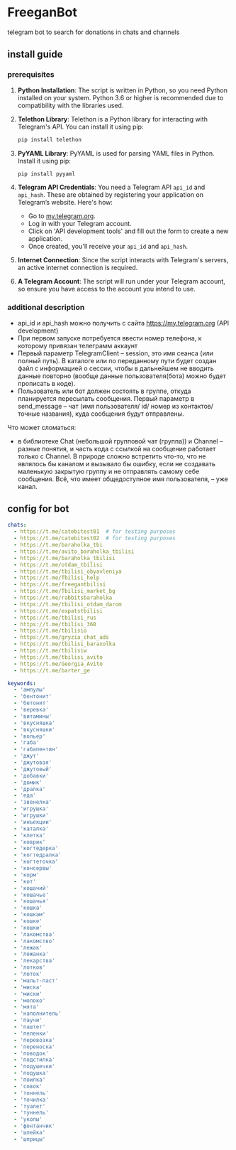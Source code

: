 # FreeganBot
telegram bot to search for donations in chats and channels


## install guide

### prerequisites

1. **Python Installation**: The script is written in Python, so you need Python installed on your system. Python 3.6 or higher is recommended due to compatibility with the libraries used.

2. **Telethon Library**: Telethon is a Python library for interacting with Telegram's API. You can install it using pip:

   ```bash
   pip install telethon
   ```

3. **PyYAML Library**: PyYAML is used for parsing YAML files in Python. Install it using pip:

   ```bash
   pip install pyyaml
   ```

4. **Telegram API Credentials**: You need a Telegram API `api_id` and `api_hash`. These are obtained by registering your application on Telegram’s website. Here's how:

   - Go to [my.telegram.org](https://my.telegram.org).
   - Log in with your Telegram account.
   - Click on 'API development tools' and fill out the form to create a new application.
   - Once created, you'll receive your `api_id` and `api_hash`.

5. **Internet Connection**: Since the script interacts with Telegram's servers, an active internet connection is required.

6. **A Telegram Account**: The script will run under your Telegram account, so ensure you have access to the account you intend to use.

### additional description

- api_id и api_hash можно получить с сайта https://my.telegram.org (API development)
- При первом запуске потребуется ввести номер телефона, к которому привязан телеграмм аккаунт
- Первый параметр TelegramClient – session, это имя сеанса (или полный путь). В каталоге или по переданному пути будет создан файл с информацией о сессии, чтобы в дальнейшем не вводить данные повторно (вообще данные пользователя(бота) можно будет прописать в коде).
- Пользователь или бот должен состоять в группе, откуда планируется пересылать сообщения. Первый параметр в send_message – чат (имя пользователя/ id/ номер из контактов/ точные названия), куда сообщения будут отправлены.

Что может сломаться:

- в библиотеке Chat (небольшой групповой чат (группа)) и Channel – разные понятия, и часть кода с ссылкой на сообщение работает только с Channel. В природе сложно встретить что-то, что не являлось бы каналом и вызывало бы ошибку, если не создавать маленькую закрытую группу и не отправлять самому себе сообщения. Всё, что имеет общедоступное имя пользователя, – уже канал.

## config for bot

```yaml
chats:
  - https://t.me/catebitest01  # for testing purposes
  - https://t.me/catebitest02  # for testing purposes
  - https://t.me/baraholka_tbi
  - https://t.me/avito_baraholka_tbilisi
  - https://t.me/baraholka_tbilisi
  - https://t.me/otdam_tbilisi
  - https://t.me/tbilisi_obyavleniya
  - https://t.me/Tbilisi_help
  - https://t.me/freegantbilisi
  - https://t.me/Tbilisi_market_bg
  - https://t.me/rabbitsbaraholka
  - https://t.me/tbilisi_otdam_darom
  - https://t.me/expatstbilisi
  - https://t.me/tbilisi_rus
  - https://t.me/tbilisi_360
  - https://t.me/tbilisio
  - https://t.me/gryzia_chat_ads
  - https://t.me/tbilisi_baraxolka
  - https://t.me/tbilisiw
  - https://t.me/tbilisi_avito
  - https://t.me/Georgia_Avito
  - https://t.me/barter_ge

keywords:
  - 'ампулы'
  - 'бентонит'
  - 'бетонит'
  - 'веревка'
  - 'витамины'
  - 'вкусняшка'
  - 'вкусняшки'
  - 'вольер'
  - 'габа'
  - 'габапентин'
  - 'джут'
  - 'джутовая'
  - 'джутовый'
  - 'добавки'
  - 'домик'
  - 'дралка'
  - 'еда'
  - 'звенелка'
  - 'игрушка'
  - 'игрушки'
  - 'инъекции'
  - 'каталка'
  - 'клетка'
  - 'коврик'
  - 'когтедерка'
  - 'когтедралка'
  - 'когтеточка'
  - 'консервы'
  - 'корм'
  - 'кот'
  - 'кошачий'
  - 'кошачье'
  - 'кошачья'
  - 'кошка'
  - 'кошкам'
  - 'кошке'
  - 'кошки'
  - 'лакомства'
  - 'лакомство'
  - 'лежак'
  - 'лежанка'
  - 'лекарства'
  - 'лотков'
  - 'лоток'
  - 'мальт-паст'
  - 'миска'
  - 'миски'
  - 'молоко'
  - 'мята'
  - 'наполнитель'
  - 'паучи'
  - 'паштет'
  - 'пеленки'
  - 'перевозка'
  - 'переноска'
  - 'поводок'
  - 'подстилка'
  - 'подушечки'
  - 'подушка'
  - 'поилка'
  - 'совок'
  - 'тоннель'
  - 'точилка'
  - 'туалет'
  - 'туннель'
  - 'уколы'
  - 'фонтанчик'
  - 'шлейка'
  - 'шприцы'
```
